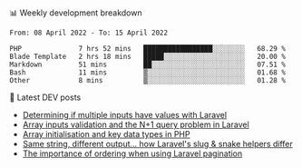 📊 Weekly development breakdown
<!--START_SECTION:waka-->

```text
From: 08 April 2022 - To: 15 April 2022

PHP              7 hrs 52 mins   █████████████████░░░░░░░░   68.29 %
Blade Template   2 hrs 18 mins   █████░░░░░░░░░░░░░░░░░░░░   20.00 %
Markdown         51 mins         ██░░░░░░░░░░░░░░░░░░░░░░░   07.51 %
Bash             11 mins         ▒░░░░░░░░░░░░░░░░░░░░░░░░   01.68 %
Other            8 mins          ▒░░░░░░░░░░░░░░░░░░░░░░░░   01.28 %
```

<!--END_SECTION:waka-->

📕 Latest DEV posts
<!-- BLOG-POST-LIST:START -->
- [Determining if multiple inputs have values with Laravel](https://dev.to/michaelvickersuk/determining-if-multiple-inputs-have-values-with-laravel-km6)
- [Array inputs validation and the N+1 query problem in Laravel](https://dev.to/michaelvickersuk/array-inputs-validation-and-the-n1-query-problem-in-laravel-2agb)
- [Array initialisation and key data types in PHP](https://dev.to/michaelvickersuk/array-initialisation-and-key-data-types-in-php-1e5b)
- [Same string, different output... how Laravel&#39;s slug &amp; snake helpers differ](https://dev.to/michaelvickersuk/same-string-different-output-how-laravels-slug-snake-helpers-differ-1ccj)
- [The importance of ordering when using Laravel pagination](https://dev.to/michaelvickersuk/the-importance-of-ordering-when-using-laravel-pagination-1e37)
<!-- BLOG-POST-LIST:END -->
